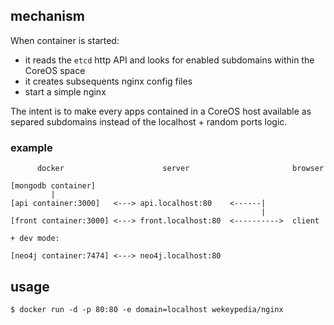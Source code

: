 ## mechanism

When container is started:

- it reads the `etcd` http API and looks for enabled subdomains within the CoreOS space
- it creates subsequents nginx config files
- start a simple nginx

The intent is to make every apps contained in a CoreOS host available as separed subdomains instead of the localhost + random ports logic.

### example

```
      docker                      server                       browser

[mongodb container]
         |
[api container:3000]   <---> api.localhost:80    <------|
                                                        |
[front container:3000] <---> front.localhost:80  <---------->  client

+ dev mode:

[neo4j container:7474] <---> neo4j.localhost:80
```


## usage

```shell
$ docker run -d -p 80:80 -e domain=localhost wekeypedia/nginx
```

